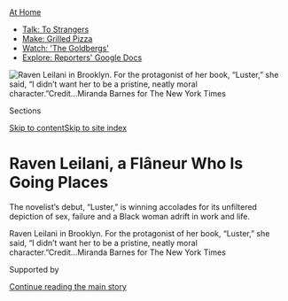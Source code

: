 <div id="app">

<div>

<div>

<div>

</div>

<div data-aria-hidden="false">

<div id="site-content" data-role="main">

<div>

<div class="css-1aor85t" style="opacity:0.000000001;z-index:-1;visibility:hidden">

<div class="css-1hqnpie">

<div class="css-epjblv">

<span class="css-17xtcya">[Books](/section/books)</span><span class="css-x15j1o">|</span><span class="css-fwqvlz">Raven
Leilani, a Flâneur Who Is Going
Places</span>

</div>

<div class="css-k008qs">

<div class="css-1iwv8en">

<span class="css-18z7m18"></span>

<div>

</div>

</div>

<span class="css-1n6z4y">https://nyti.ms/3ffTMXt</span>

<div class="css-1705lsu">

<div class="css-4xjgmj">

<div class="css-4skfbu" data-role="toolbar" data-aria-label="Social Media Share buttons, Save button, and Comments Panel with current comment count" data-testid="share-tools">

  - 
  - 
  - 
  - 
    
    <div class="css-6n7j50">
    
    </div>

  - 

</div>

</div>

</div>

</div>

</div>

</div>

<div id="NYT_TOP_BANNER_REGION" class="css-11qgg8s">

<div>

<div id="maps-athome-menu" class="section interactive-content interactive-size-medium css-1du2ztb">

<div class="css-17ih8de interactive-body">

<div class="at-home-nav__innerContainer">

<div class="at-home-nav__title">

[At
Home](https://www.nytimes.com/spotlight/at-home?action=click&pgtype=Article&state=default&region=TOP_BANNER&context=at_home_menu)

</div>

  - [Talk: To
    Strangers](https://www.nytimes.com/2020/08/03/well/family/the-benefits-of-talking-to-strangers.html?action=click&pgtype=Article&state=default&region=TOP_BANNER&context=at_home_menu)
  - [Make: Grilled
    Pizza](https://www.nytimes.com/2020/08/01/at-home/coronavirus-make-pizza-on-a-grill.html?action=click&pgtype=Article&state=default&region=TOP_BANNER&context=at_home_menu)
  - [Watch: 'The
    Goldbergs'](https://www.nytimes.com/2020/07/31/arts/television/goldbergs-abc-stream.html?action=click&pgtype=Article&state=default&region=TOP_BANNER&context=at_home_menu)
  - [Explore: Reporters' Google
    Docs](https://www.nytimes.com/interactive/2020/at-home/even-more-reporters-editors-diaries-lists-recommendations.html?action=click&pgtype=Article&state=default&region=TOP_BANNER&context=at_home_menu)

</div>

</div>

</div>

</div>

</div>

<div id="fullBleedHeaderContent">

<div class="css-n4ws9g">

![<span class="css-16f3y1r e13ogyst0" data-aria-hidden="true">Raven
Leilani in Brooklyn. For the protagonist of her book, “Luster,” she
said, “I didn’t want her to be a pristine, neatly moral
character.”</span><span class="css-cnj6d5 e1z0qqy90" itemprop="copyrightHolder"><span class="css-1ly73wi e1tej78p0">Credit...</span><span><span>Miranda
Barnes for The New York
Times</span></span></span>](https://static01.nyt.com/images/2020/07/28/books/28Leilani2/28Leilani2-articleLarge-v4.jpg?quality=75&auto=webp&disable=upscale)

</div>

<div class="css-3z92zw">

<div class="css-6cn7ki">

<div class="NYTAppHideMasthead css-1bcu9v6 e1suatyy0">

<div class="section css-1o1qe8k e1suatyy2">

<div class="css-cu5p7t er09x8g0">

<div class="css-6n7j50">

</div>

<span class="css-1dv1kvn">Sections</span>

[Skip to content](#site-content)[Skip to site index](#site-index)

</div>

<div class="css-10698na e1huz5gh0">

</div>

</div>

</div>

<div class="css-1sojcmr ehdk2mb0">

# Raven Leilani, a Flâneur Who Is Going Places

</div>

The novelist’s debut, “Luster,” is winning accolades for its unfiltered
depiction of sex, failure and a Black woman adrift in work and life.

</div>

</div>

<div class="css-nwzfg5 e1gnum310">

<span class="css-1f9pvn2 books">Raven Leilani in Brooklyn. For the
protagonist of her book, “Luster,” she said, “I didn’t want her to be a
pristine, neatly moral
character.”</span><span class="css-cnj6d5 e1z0qqy90" itemprop="copyrightHolder"><span class="css-1ly73wi e1tej78p0">Credit...</span><span><span>Miranda
Barnes for The New York Times</span></span></span>

</div>

<div id="sponsor-wrapper" class="css-1hyfx7x">

<div id="sponsor-slug" class="css-19vbshk">

Supported by

</div>

[Continue reading the main
story](#after-sponsor)

<div id="sponsor" class="ad sponsor-wrapper" style="text-align:center;height:100%;display:block">

</div>

<div id="after-sponsor">

</div>

</div>

<div class="css-1wx1auc e1gnum311">

<div class="css-18e8msd">

<div class="css-vp77d3 epjyd6m0">

<div class="css-hus3qt ey68jwv0" data-aria-hidden="true">

[![Concepción de
León](https://static01.nyt.com/images/2018/07/16/multimedia/author-concepcion-de-leon/author-concepcion-de-leon-thumbLarge.png
"Concepción de León")](https://www.nytimes.com/by/concepcion-de-leon)

</div>

<div class="css-1baulvz">

By [<span class="css-1baulvz last-byline" itemprop="name">Concepción de
León</span>](https://www.nytimes.com/by/concepcion-de-leon)

</div>

</div>

  - 
    
    <div class="css-ld3wwf e16638kd2">
    
    Published July 31, 2020Updated Aug. 4, 2020,
    <span class="css-epvm6">3:55 p.m.
    ET</span>
    
    </div>

  - 
    
    <div class="css-4xjgmj">
    
    <div class="css-pvvomx" data-role="toolbar" data-aria-label="Social Media Share buttons, Save button, and Comments Panel with current comment count" data-testid="share-tools">
    
      - 
      - 
      - 
      - 
        
        <div class="css-6n7j50">
        
        </div>
    
      - 
    
    </div>
    
    </div>

</div>

</div>

</div>

<div class="section meteredContent css-1r7ky0e" name="articleBody" itemprop="articleBody">

<div class="css-1fanzo5 StoryBodyCompanionColumn">

<div class="css-53u6y8">

Raven Leilani has one of this summer’s [most anticipated fiction
debuts](https://www.nytimes.com/2020/07/30/books/new-august-books.html),
but in some ways, she is already anticipating the day the buzz dies
down.

That is when she plans to take some time to grieve the loss of her
father, Warren, who died from Covid-19 in April. “There’s an aspect of
this moment — because of the enormity of it, you see the number of
people who have died — it feels abstract,” she said in an interview.
“But it’s not abstract at all. Every single number was a person, and
one of those was my dad.”

Because of their complicated relationship, her parents’ separation when
Leilani was in college and the forced isolation of the coronavirus
pandemic, she has had to process the loss alone. That kind of solitude
is not what she is used to, having grown up first in the Bronx, then a
suburb of Albany, N.Y., in a family of West Indian artists who
encouraged her creativity.

For years, she juggled jobs and art, doing her writing at night or
during work shifts. “The going was slow and the going was private,”
Leilani said. “There was a frenzy to that grind.”

</div>

</div>

<div class="css-1fanzo5 StoryBodyCompanionColumn">

<div class="css-53u6y8">

It’s a frenzy she captures in her novel, “Luster,” out on Tuesday. It
follows Edie, a Black woman in her 20s scraping by on a publishing
salary while trying to self-actualize as an artist. When Edie meets
Eric, an older, married white man whose wife has agreed to an open
marriage, Edie becomes entangled with them and their daughter — an
adopted Black 12-year-old named Akila — in unexpected ways.

\[ *Read* [*Parul Sehgal’s
review*](https://www.nytimes.com/2020/08/04/books/review-luster-raven-leilani.html)
*of “Luster.”* \]

“I wanted to write a story about a Black woman who fails a lot and is
sort of grasping for human connection and making mistakes,” Leilani, now
29, said. “I didn’t want her to be a pristine, neatly moral character.”

</div>

</div>

<div class="css-79elbk" data-testid="photoviewer-wrapper">

<div class="css-z3e15g" data-testid="photoviewer-wrapper-hidden">

</div>

<div class="css-1a48zt4 ehw59r15" data-testid="photoviewer-children">

![<span class="css-16f3y1r e13ogyst0" data-aria-hidden="true">Raven
Leilani’s “Luster” is out on Aug.
4.</span>](https://static01.nyt.com/images/2020/08/18/books/18Leilani/18Leilani-articleLarge.jpg?quality=75&auto=webp&disable=upscale)

</div>

</div>

<div class="css-1fanzo5 StoryBodyCompanionColumn">

<div class="css-53u6y8">

Farrar, Straus and Giroux, Leilani’s publisher, has named “Luster” its
novel of August, part of [a campaign this year](https://fsg2020.com/)
highlighting reading “for solace, for protection, for instruction, for
survival, for music.” “She is exactly the kind of writer that we’ve
always published and that we’ve always been dedicated to publishing —
someone who is an artist and a craftsman, but also someone who is
speaking to her moment and our cultural history,” Jenna Johnson, who
acquired the book for the publisher, said.

Ahead of its publication, “Luster” has already been praised by other
writers, including Carmen Maria Machado, Brit Bennett and Angela
Flournoy. In an email, Zadie Smith, who taught Leilani in grad school,
called “Luster” a “daring, perverse, wildly funny book about how we use
each other — especially how the old use the young, socially,
economically and intimately.”

</div>

</div>

<div class="css-1fanzo5 StoryBodyCompanionColumn">

<div class="css-53u6y8">

Machado, the author of “[In the Dream
House](https://www.nytimes.com/2019/10/29/books/in-dream-house-memoir-carmen-maria-machado.html)”
and “[Her Body and Other
Parties](https://www.nytimes.com/2017/10/04/books/review-her-body-and-other-parties-carmen-maria-machado.html),”
said “Luster” “took me by the throat and didn’t really let me go,”
particularly when it came to the way Leilani writes about sex. “They
were hot and real and also did all the things I want sex scenes to do,
which is feel realistic, sometimes be sexy, sometimes be unpleasant or
stressful, but allowing for both, allowing for real bodies,” Machado
said.

For Leilani, those scenes were her way to capture “a free Black girl”
and the “perversity” of sexual thoughts when allowed to roam free. She
also wanted to highlight a nonlinear artistic path, one that came in
contact with the real world. “You talk to other writers and they’re sort
of dogged by this specter of ‘I’m not making anything,’” she said, “but
for most of us, that’s the reality of making art, is not making it.”

</div>

</div>

<div class="css-cfo9c3">

</div>

<div class="css-1fanzo5 StoryBodyCompanionColumn">

<div class="css-53u6y8">

That Edie is a painter is no coincidence. As a teenager, Leilani
expected that she would be a visual artist as well. She attended a high
school with a strong art program, where she said she and her classmates
engaged in serious critiques of their work. But when it came time to
apply for college, she realized that she wasn’t quite good enough to
make a career out of painting.

“I still loved it a lot, and I think you can see that in a lot of my
writing, but with grappling with those artistic limits, I found that it
took the love out of it a little bit,” she said. “With writing, that’s
not the case. Even when it’s hard, I still love it.”

After graduating college in 2012, Leilani took the first job she could
find, as an imaging specialist at Ancestry.com. She went on to work at a
scientific journal, on a top-secret project for the Department of
Defense and as a Postmates delivery person. When she moved from
Washington to New York to pursue her M.F.A. at New York University in
2017, she joined Macmillan as a production associate.

“I’d write inside the HTML of the e-books, so it looked like I was
making corrections,” she said, “but I was writing ‘Luster.’” At other
jobs, she wrote on the backs of receipts or in email drafts. Leilani
started writing under her first and middle name — her surname is
Baptiste — as a way to separate her literary work from her employment.

</div>

</div>

<div class="css-1fanzo5 StoryBodyCompanionColumn">

<div class="css-53u6y8">

Those years are present in much of her work. The job at the Department
of Defense inspired the short story “[Hard
Water](https://cosmonautsavenue.com/raven-leilani-fiction/).” In 2016,
she found herself having trouble breathing for half a year and turned
the experience into the story “[Breathing
Exercise](https://cosmonautsavenue.com/raven-leilani-fiction/),”
published in the Yale Review. And she was adamant that work play a big
role in the lives of the characters in “Luster.”

“It was important to me,” Leilani said, “to have a book where characters
have work, where characters have something they do and care
about.”

</div>

</div>

<div class="css-79elbk" data-testid="photoviewer-wrapper">

<div class="css-z3e15g" data-testid="photoviewer-wrapper-hidden">

</div>

<div class="css-1a48zt4 ehw59r15" data-testid="photoviewer-children">

<div class="css-1xdhyk6 erfvjey0">

<span class="css-1ly73wi e1tej78p0">Image</span>

<div class="css-zjzyr8">

<div data-testid="lazyimage-container" style="height:387.9555555555556px">

</div>

</div>

</div>

<span class="css-16f3y1r e13ogyst0" data-aria-hidden="true">“Luster,”
Leilani said, “was an experiment in speaking honestly and in committing
to a distinct point of
view.”</span><span class="css-cnj6d5 e1z0qqy90" itemprop="copyrightHolder"><span class="css-1ly73wi e1tej78p0">Credit...</span><span>Miranda
Barnes for The New York Times</span></span>

</div>

</div>

<div class="css-1fanzo5 StoryBodyCompanionColumn">

<div class="css-53u6y8">

Her early writing years involved a lot of trial and error, including a
“sexy science fiction” novel and another that drew on her love of
comic books and music. “I felt preoccupied with the idea of an original
product. I wanted it to be weird and I wanted it to be strange and I
wanted it to feel new,” she said. “But when I was working on those
projects, they felt very opaque and without purpose.”

So when she got to grad school, she discarded them and thought, “I can
do better. And not just do better, but write something that I really
mean.” “Luster,” Leilani said, “was an experiment in speaking honestly
and in committing to a distinct point of view.”

Her goal in developing the character of Edie was to melt away the
“studiedness” that people — especially Black people — learn as a
survival mechanism in a world where they are constantly surveilled. “I
wanted Edie to take up space,” she said. “I wanted her to always be
articulating to us, even though she’s not articulating to the people in
her environment, what she wanted.”

In a [review of the
book](https://www.vqronline.org/fiction-criticism/2020/06/sex-city) in
the Virginia Quarterly Review, the writer Kaitlyn Greenidge described
Edie as a Black flâneur, one who walks through the city cataloging her
surroundings, blending in as best she can with the crowd.

</div>

</div>

<div class="css-1fanzo5 StoryBodyCompanionColumn">

<div class="css-53u6y8">

“She is playing with language in such an invigorating way,” Greenidge
said in an interview. “People say that about literary novels all the
time: ‘oh, the language, the language, the language.’ But oftentimes
that ends up in inscrutable or not very exciting sentences. That is not
the case with Raven. Her use of language is truly surprising.”

Leilani, who often clears her head with long walks around New York City,
was struck by the flâneur comparison. She credits poetry as formative to
her writing. “There’s something beautiful about rhythm, about style,
about pattern,” she said. “I think because I started with a love of
poetry, the way I sort of transitioned into writing prose and
novel-length stuff and short fiction is that I still felt obsessed by
the part of writing that is about language.” She often obsesses over
sentence-level changes and won’t move on until she gets it just right.

Now she writes full-time, spending most of her days seated on her bed,
slowly making a dent in it while she writes until “the sun is gone.”

“Because so much of my life has been work, has been a deferral of my
dream to make anything in terms of my art,” Leilani said, “it feels
incredible that my days right now can be about that. It feels magical.”

</div>

</div>

<div>

</div>

<div class="css-1fanzo5 StoryBodyCompanionColumn">

<div class="css-53u6y8">

*Follow New York Times Books on*
[*Facebook*](https://www.facebook.com/nytbooks/)*,*
[*Twitter*](https://twitter.com/nytimesbooks) *and*
[*Instagram*](https://www.instagram.com/nytbooks/)*, sign up for* [*our
newsletter*](https://www.nytimes.com/newsletters/books-review) *or*
[*our literary
calendar*](https://www.nytimes.com/interactive/2017/books/books-calendar.html)*.
And listen to us on the* [*Book Review
podcast*](https://www.nytimes.com/column/book-review-podcast)*.*

</div>

</div>

</div>

<div>

</div>

<div>

</div>

<div>

</div>

<div>

<div id="bottom-wrapper" class="css-1ede5it">

<div id="bottom-slug" class="css-l9onyx">

Advertisement

</div>

[Continue reading the main
story](#after-bottom)

<div id="bottom" class="ad bottom-wrapper" style="text-align:center;height:100%;display:block;min-height:90px">

</div>

<div id="after-bottom">

</div>

</div>

</div>

</div>

</div>

## Site Index

<div>

</div>

## Site Information Navigation

  - [© <span>2020</span> <span>The New York Times
    Company</span>](https://help.nytimes.com/hc/en-us/articles/115014792127-Copyright-notice)

<!-- end list -->

  - [NYTCo](https://www.nytco.com/)
  - [Contact
    Us](https://help.nytimes.com/hc/en-us/articles/115015385887-Contact-Us)
  - [Work with us](https://www.nytco.com/careers/)
  - [Advertise](https://nytmediakit.com/)
  - [T Brand Studio](http://www.tbrandstudio.com/)
  - [Your Ad
    Choices](https://www.nytimes.com/privacy/cookie-policy#how-do-i-manage-trackers)
  - [Privacy](https://www.nytimes.com/privacy)
  - [Terms of
    Service](https://help.nytimes.com/hc/en-us/articles/115014893428-Terms-of-service)
  - [Terms of
    Sale](https://help.nytimes.com/hc/en-us/articles/115014893968-Terms-of-sale)
  - [Site
    Map](https://spiderbites.nytimes.com)
  - [Help](https://help.nytimes.com/hc/en-us)
  - [Subscriptions](https://www.nytimes.com/subscription?campaignId=37WXW)

</div>

</div>

</div>

</div>
